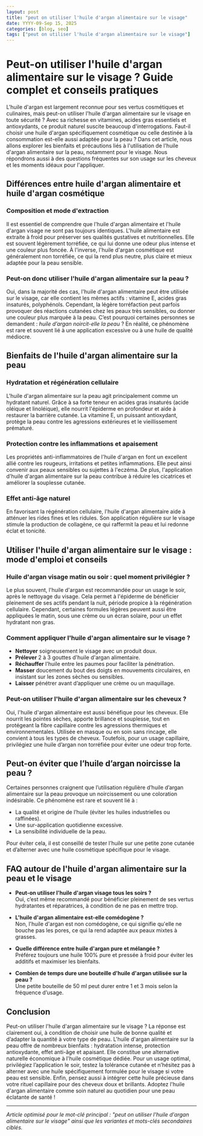 ```yaml
---
layout: post
title: "peut on utiliser l'huile d'argan alimentaire sur le visage"
date: YYYY-09-Sep 15, 2025
categories: [blog, seo]
tags: ["peut on utiliser l'huile d'argan alimentaire sur le visage"]
---
```


# Peut-on utiliser l'huile d'argan alimentaire sur le visage ? Guide complet et conseils pratiques

L'huile d'argan est largement reconnue pour ses vertus cosmétiques et culinaires, mais peut-on utiliser l'huile d'argan alimentaire sur le visage en toute sécurité ? Avec sa richesse en vitamines, acides gras essentiels et antioxydants, ce produit naturel suscite beaucoup d'interrogations. Faut-il choisir une huile d'argan spécifiquement cosmétique ou celle destinée à la consommation est-elle aussi adaptée pour la peau ? Dans cet article, nous allons explorer les bienfaits et précautions liés à l'utilisation de l'huile d'argan alimentaire sur la peau, notamment pour le visage. Nous répondrons aussi à des questions fréquentes sur son usage sur les cheveux et les moments idéaux pour l'appliquer.

## Différences entre huile d'argan alimentaire et huile d'argan cosmétique

### Composition et mode d'extraction

Il est essentiel de comprendre que l'huile d'argan alimentaire et l'huile d'argan visage ne sont pas toujours identiques. L'huile alimentaire est extraite à froid pour préserver ses qualités gustatives et nutritionnelles. Elle est souvent légèrement torréfiée, ce qui lui donne une odeur plus intense et une couleur plus foncée. À l'inverse, l'huile d'argan cosmétique est généralement non torréfiée, ce qui la rend plus neutre, plus claire et mieux adaptée pour la peau sensible.

### Peut-on donc utiliser l'huile d'argan alimentaire sur la peau ?

Oui, dans la majorité des cas, l'huile d'argan alimentaire peut être utilisée sur le visage, car elle contient les mêmes actifs : vitamine E, acides gras insaturés, polyphénols. Cependant, la légère torréfaction peut parfois provoquer des réactions cutanées chez les peaux très sensibles, ou donner une couleur plus marquée à la peau. C’est pourquoi certaines personnes se demandent : *huile d’argan noircit-elle la peau* ? En réalité, ce phénomène est rare et souvent lié à une application excessive ou à une huile de qualité médiocre.

## Bienfaits de l'huile d'argan alimentaire sur la peau

### Hydratation et régénération cellulaire

L'huile d'argan alimentaire sur la peau agit principalement comme un hydratant naturel. Grâce à sa forte teneur en acides gras insaturés (acide oléique et linoléique), elle nourrit l'épiderme en profondeur et aide à restaurer la barrière cutanée. La vitamine E, un puissant antioxydant, protège la peau contre les agressions extérieures et le vieillissement prématuré.

### Protection contre les inflammations et apaisement

Les propriétés anti-inflammatoires de l'huile d'argan en font un excellent allié contre les rougeurs, irritations et petites inflammations. Elle peut ainsi convenir aux peaux sensibles ou sujettes à l'eczéma. De plus, l'application d'huile d'argan alimentaire sur la peau contribue à réduire les cicatrices et améliorer la souplesse cutanée.

### Effet anti-âge naturel

En favorisant la régénération cellulaire, l'huile d'argan alimentaire aide à atténuer les rides fines et les ridules. Son application régulière sur le visage stimule la production de collagène, ce qui raffermit la peau et lui redonne éclat et tonicité.

## Utiliser l'huile d'argan alimentaire sur le visage : mode d'emploi et conseils

### Huile d'argan visage matin ou soir : quel moment privilégier ?

Le plus souvent, l'huile d'argan est recommandée pour un usage le soir, après le nettoyage du visage. Cela permet à l'épiderme de bénéficier pleinement de ses actifs pendant la nuit, période propice à la régénération cellulaire. Cependant, certaines formules légères peuvent aussi être appliquées le matin, sous une crème ou un écran solaire, pour un effet hydratant non gras.

### Comment appliquer l'huile d'argan alimentaire sur le visage ?

- **Nettoyer** soigneusement le visage avec un produit doux.
- **Prélever** 2 à 3 gouttes d'huile d'argan alimentaire.
- **Réchauffer** l'huile entre les paumes pour faciliter la pénétration.
- **Masser** doucement du bout des doigts en mouvements circulaires, en insistant sur les zones sèches ou sensibles.
- **Laisser** pénétrer avant d’appliquer une crème ou un maquillage.

### Peut-on utiliser l'huile d'argan alimentaire sur les cheveux ?

Oui, l'huile d'argan alimentaire est aussi bénéfique pour les cheveux. Elle nourrit les pointes sèches, apporte brillance et souplesse, tout en protégeant la fibre capillaire contre les agressions thermiques et environnementales. Utilisée en masque ou en soin sans rincage, elle convient à tous les types de cheveux. Toutefois, pour un usage capillaire, privilégiez une huile d’argan non torréfiée pour éviter une odeur trop forte.

## Peut-on éviter que l’huile d’argan noircisse la peau ?

Certaines personnes craignent que l’utilisation régulière d’huile d’argan alimentaire sur la peau provoque un noircissement ou une coloration indésirable. Ce phénomène est rare et souvent lié à :

- La qualité et origine de l’huile (éviter les huiles industrielles ou raffinées).
- Une sur-application quotidienne excessive.
- La sensibilité individuelle de la peau.

Pour éviter cela, il est conseillé de tester l’huile sur une petite zone cutanée et d’alterner avec une huile cosmétique spécifique pour le visage.

## FAQ autour de l'huile d'argan alimentaire sur la peau et le visage

- **Peut-on utiliser l'huile d'argan visage tous les soirs ?**  
Oui, c’est même recommandé pour bénéficier pleinement de ses vertus hydratantes et réparatrices, à condition de ne pas en mettre trop.

- **L'huile d'argan alimentaire est-elle comédogène ?**  
Non, l'huile d'argan est non comédogène, ce qui signifie qu'elle ne bouche pas les pores, ce qui la rend adaptée aux peaux mixtes à grasses.

- **Quelle différence entre huile d'argan pure et mélangée ?**  
Préférez toujours une huile 100% pure et pressée à froid pour éviter les additifs et maximiser les bienfaits.

- **Combien de temps dure une bouteille d'huile d'argan utilisée sur la peau ?**  
Une petite bouteille de 50 ml peut durer entre 1 et 3 mois selon la fréquence d’usage.

## Conclusion

Peut-on utiliser l'huile d'argan alimentaire sur le visage ? La réponse est clairement oui, à condition de choisir une huile de bonne qualité et d’adapter la quantité à votre type de peau. L'huile d'argan alimentaire sur la peau offre de nombreux bienfaits : hydratation intense, protection antioxydante, effet anti-âge et apaisant. Elle constitue une alternative naturelle économique à l'huile cosmétique dédiée. Pour un usage optimal, privilégiez l’application le soir, testez la tolérance cutanée et n’hésitez pas à alterner avec une huile spécifiquement formulée pour le visage si votre peau est sensible. Enfin, pensez aussi à intégrer cette huile précieuse dans votre rituel capillaire pour des cheveux doux et brillants. Adoptez l'huile d'argan alimentaire comme soin naturel au quotidien pour une peau éclatante de santé !

---

*Article optimisé pour le mot-clé principal : "peut on utiliser l'huile d'argan alimentaire sur le visage" ainsi que les variantes et mots-clés secondaires ciblés.*